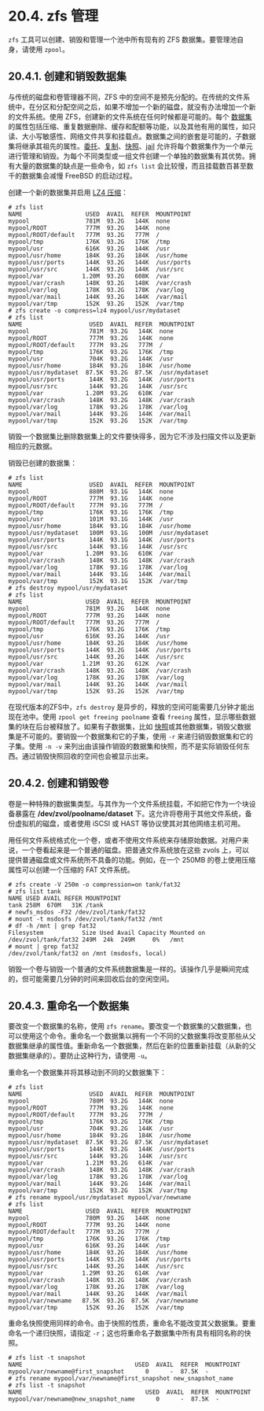 # 20.4. zfs 管理

`zfs` 工具可以创建、销毁和管理一个池中所有现有的 ZFS 数据集。要管理池自身，请使用 `zpool`。

## 20.4.1. 创建和销毁数据集

与传统的磁盘和卷管理器不同，ZFS 中的空间不是预先分配的。在传统的文件系统中，在分区和分配空间之后，如果不增加一个新的磁盘，就没有办法增加一个新的文件系统。使用 ZFS，创建新的文件系统在任何时候都是可能的。每个 [数据集](https://docs.freebsd.org/en/books/handbook/zfs/#zfs-term-dataset) 的属性包括压缩、重复数据删除、缓存和配额等功能，以及其他有用的属性，如只读、大小写敏感性、网络文件共享和挂载点。数据集之间的嵌套是可能的，子数据集将继承其祖先的属性。[委托](https://docs.freebsd.org/en/books/handbook/zfs/#zfs-zfs-allow)、[复制](https://docs.freebsd.org/en/books/handbook/zfs/#zfs-zfs-send)、[快照](https://docs.freebsd.org/en/books/handbook/zfs/#zfs-zfs-snapshot)、[jail](https://docs.freebsd.org/en/books/handbook/zfs/#zfs-zfs-jail) 允许将每个数据集作为一个单元进行管理和销毁。为每个不同类型或一组文件创建一个单独的数据集有其优势。拥有大量的数据集的缺点是一些命令，如 `zfs list` 会比较慢，而且挂载数百甚至数千的数据集会减慢 FreeBSD 的启动过程。

创建一个新的数据集并启用 [LZ4 压缩](https://docs.freebsd.org/en/books/handbook/zfs/#zfs-term-compression-lz4)：

```
# zfs list
NAME                  USED  AVAIL  REFER  MOUNTPOINT
mypool                781M  93.2G   144K  none
mypool/ROOT           777M  93.2G   144K  none
mypool/ROOT/default   777M  93.2G   777M  /
mypool/tmp            176K  93.2G   176K  /tmp
mypool/usr            616K  93.2G   144K  /usr
mypool/usr/home       184K  93.2G   184K  /usr/home
mypool/usr/ports      144K  93.2G   144K  /usr/ports
mypool/usr/src        144K  93.2G   144K  /usr/src
mypool/var           1.20M  93.2G   608K  /var
mypool/var/crash      148K  93.2G   148K  /var/crash
mypool/var/log        178K  93.2G   178K  /var/log
mypool/var/mail       144K  93.2G   144K  /var/mail
mypool/var/tmp        152K  93.2G   152K  /var/tmp
# zfs create -o compress=lz4 mypool/usr/mydataset
# zfs list
NAME                   USED  AVAIL  REFER  MOUNTPOINT
mypool                 781M  93.2G   144K  none
mypool/ROOT            777M  93.2G   144K  none
mypool/ROOT/default    777M  93.2G   777M  /
mypool/tmp             176K  93.2G   176K  /tmp
mypool/usr             704K  93.2G   144K  /usr
mypool/usr/home        184K  93.2G   184K  /usr/home
mypool/usr/mydataset  87.5K  93.2G  87.5K  /usr/mydataset
mypool/usr/ports       144K  93.2G   144K  /usr/ports
mypool/usr/src         144K  93.2G   144K  /usr/src
mypool/var            1.20M  93.2G   610K  /var
mypool/var/crash       148K  93.2G   148K  /var/crash
mypool/var/log         178K  93.2G   178K  /var/log
mypool/var/mail        144K  93.2G   144K  /var/mail
mypool/var/tmp         152K  93.2G   152K  /var/tmp
```

销毁一个数据集比删除数据集上的文件要快得多，因为它不涉及扫描文件以及更新相应的元数据。

销毁已创建的数据集：

```
# zfs list
NAME                   USED  AVAIL  REFER  MOUNTPOINT
mypool                 880M  93.1G   144K  none
mypool/ROOT            777M  93.1G   144K  none
mypool/ROOT/default    777M  93.1G   777M  /
mypool/tmp             176K  93.1G   176K  /tmp
mypool/usr             101M  93.1G   144K  /usr
mypool/usr/home        184K  93.1G   184K  /usr/home
mypool/usr/mydataset   100M  93.1G   100M  /usr/mydataset
mypool/usr/ports       144K  93.1G   144K  /usr/ports
mypool/usr/src         144K  93.1G   144K  /usr/src
mypool/var            1.20M  93.1G   610K  /var
mypool/var/crash       148K  93.1G   148K  /var/crash
mypool/var/log         178K  93.1G   178K  /var/log
mypool/var/mail        144K  93.1G   144K  /var/mail
mypool/var/tmp         152K  93.1G   152K  /var/tmp
# zfs destroy mypool/usr/mydataset
# zfs list
NAME                  USED  AVAIL  REFER  MOUNTPOINT
mypool                781M  93.2G   144K  none
mypool/ROOT           777M  93.2G   144K  none
mypool/ROOT/default   777M  93.2G   777M  /
mypool/tmp            176K  93.2G   176K  /tmp
mypool/usr            616K  93.2G   144K  /usr
mypool/usr/home       184K  93.2G   184K  /usr/home
mypool/usr/ports      144K  93.2G   144K  /usr/ports
mypool/usr/src        144K  93.2G   144K  /usr/src
mypool/var           1.21M  93.2G   612K  /var
mypool/var/crash      148K  93.2G   148K  /var/crash
mypool/var/log        178K  93.2G   178K  /var/log
mypool/var/mail       144K  93.2G   144K  /var/mail
mypool/var/tmp        152K  93.2G   152K  /var/tmp
```

在现代版本的ZFS中，`zfs destroy` 是异步的，释放的空间可能需要几分钟才能出现在池中。使用 `zpool get freeing poolname` 查看 `freeing` 属性，显示哪些数据集的块在后台被释放了。如果有子数据集，比如 [快照](https://docs.freebsd.org/en/books/handbook/zfs/#zfs-term-snapshot)或其他数据集，销毁父数据集是不可能的。要销毁一个数据集和它的子集，使用 `-r` 来递归销毁数据集和它的子集。使用 `-n -v` 来列出由该操作销毁的数据集和快照，而不是实际销毁任何东西。通过销毁快照回收的空间也会被显示出来。

## 20.4.2. 创建和销毁卷

卷是一种特殊的数据集类型。与其作为一个文件系统挂载，不如把它作为一个块设备暴露在 **/dev/zvol/poolname/dataset** 下。这允许将卷用于其他文件系统，备份虚拟机的磁盘，或者使用 iSCSI 或 HAST 等协议使其对其他网络主机可用。

用任何文件系统格式化一个卷，或者不使用文件系统来存储原始数据。对用户来说，一个卷看起来是一个普通的磁盘。把普通文件系统放在这些 zvols 上，可以提供普通磁盘或文件系统所不具备的功能。例如，在一个 250MB 的卷上使用压缩属性可以创建一个压缩的 FAT 文件系统。

```
# zfs create -V 250m -o compression=on tank/fat32
# zfs list tank
NAME USED AVAIL REFER MOUNTPOINT
tank 258M  670M   31K /tank
# newfs_msdos -F32 /dev/zvol/tank/fat32
# mount -t msdosfs /dev/zvol/tank/fat32 /mnt
# df -h /mnt | grep fat32
Filesystem           Size Used Avail Capacity Mounted on
/dev/zvol/tank/fat32 249M  24k  249M     0%   /mnt
# mount | grep fat32
/dev/zvol/tank/fat32 on /mnt (msdosfs, local)
```

销毁一个卷与销毁一个普通的文件系统数据集是一样的。该操作几乎是瞬间完成的，但可能需要几分钟的时间来回收后台的空闲空间。

## 20.4.3. 重命名一个数据集

要改变一个数据集的名称，使用 `zfs rename`。要改变一个数据集的父数据集，也可以使用这个命令。重命名一个数据集以拥有一个不同的父数据集将改变那些从父数据集继承的属性值。重新命名一个数据集，然后在新的位置重新挂载（从新的父数据集继承的）。要防止这种行为，请使用 `-u`。

重命名一个数据集并将其移动到不同的父数据集下：

```
# zfs list
NAME                   USED  AVAIL  REFER  MOUNTPOINT
mypool                 780M  93.2G   144K  none
mypool/ROOT            777M  93.2G   144K  none
mypool/ROOT/default    777M  93.2G   777M  /
mypool/tmp             176K  93.2G   176K  /tmp
mypool/usr             704K  93.2G   144K  /usr
mypool/usr/home        184K  93.2G   184K  /usr/home
mypool/usr/mydataset  87.5K  93.2G  87.5K  /usr/mydataset
mypool/usr/ports       144K  93.2G   144K  /usr/ports
mypool/usr/src         144K  93.2G   144K  /usr/src
mypool/var            1.21M  93.2G   614K  /var
mypool/var/crash       148K  93.2G   148K  /var/crash
mypool/var/log         178K  93.2G   178K  /var/log
mypool/var/mail        144K  93.2G   144K  /var/mail
mypool/var/tmp         152K  93.2G   152K  /var/tmp
# zfs rename mypool/usr/mydataset mypool/var/newname
# zfs list
NAME                  USED  AVAIL  REFER  MOUNTPOINT
mypool                780M  93.2G   144K  none
mypool/ROOT           777M  93.2G   144K  none
mypool/ROOT/default   777M  93.2G   777M  /
mypool/tmp            176K  93.2G   176K  /tmp
mypool/usr            616K  93.2G   144K  /usr
mypool/usr/home       184K  93.2G   184K  /usr/home
mypool/usr/ports      144K  93.2G   144K  /usr/ports
mypool/usr/src        144K  93.2G   144K  /usr/src
mypool/var           1.29M  93.2G   614K  /var
mypool/var/crash      148K  93.2G   148K  /var/crash
mypool/var/log        178K  93.2G   178K  /var/log
mypool/var/mail       144K  93.2G   144K  /var/mail
mypool/var/newname   87.5K  93.2G  87.5K  /var/newname
mypool/var/tmp        152K  93.2G   152K  /var/tmp
```

重命名快照使用同样的命令。由于快照的性质，重命名不能改变其父数据集。要重命名一个递归快照，请指定 `-r`；这也将重命名子数据集中所有具有相同名称的快照。

```
# zfs list -t snapshot
NAME                                USED  AVAIL  REFER  MOUNTPOINT
mypool/var/newname@first_snapshot      0      -  87.5K  -
# zfs rename mypool/var/newname@first_snapshot new_snapshot_name
# zfs list -t snapshot
NAME                                   USED  AVAIL  REFER  MOUNTPOINT
mypool/var/newname@new_snapshot_name      0      -  87.5K  -
```
